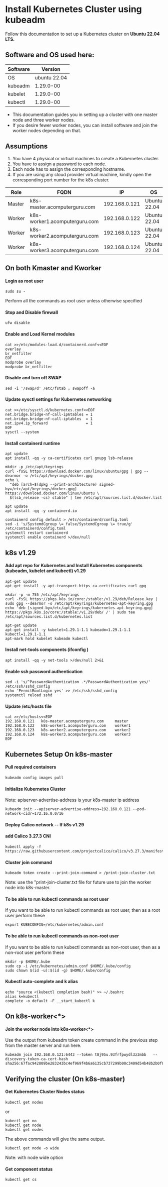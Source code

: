 # Install Kubernetes Cluster using kubeadm

Follow this documentation to set up a Kubernetes cluster on **Ubuntu 22.04 LTS.**

## Software and OS used here:


| Software | Version |
| ------ | ----------- |
| OS | ubuntu 22.04 |
| kubeadm | 1.29.0-00 |
| kubelet | 1.29.0-00 |
| kubectl | 1.29.0-00 |

- This documentation guides you in setting up a cluster with one master node and three worker nodes.
-  If you desire fewer worker nodes, you can install software and join the worker nodes depending on that.

## Assumptions


1. You have 4 physical or virtual machines to create a Kubernetes cluster.
2. You have to assign a password to each node.
3. Each node has to assign the corresponding hostname.
4. If you are using any cloud provider virtual machine, kindly open the corresponding port number for the k8s cluster.

| Role   |    FQDN                   | IP          | OS                | RAM  | CPU | 
| ------ | ------------------------  | ------------| ----------------  | -----| ----|
|Master  |k8s-master.acomputerguru.com  |192.168.0.121 | Ubuntu 22.04  |  2G  |   2 |
|Worker  |k8s-worker1.acomputerguru.com |192.168.0.122 | Ubuntu 22.04  |  1G  |   1 |
|Worker	 |k8s-worker2.acomputerguru.com |192.168.0.123 | Ubuntu 22.04  |  1G  |   1 |
|Worker	 |k8s-worker3.acomputerguru.com |192.168.0.124 | Ubuntu 22.04	 |  1G  |   1 |

## On both Kmaster and Kworker
#### Login as root user
```
sudo su -
```
Perform all the commands as root user unless otherwise specified
#### Stop and Disable firewall
```
ufw disable

```
#### Enable and Load Kernel modules
```
cat >>/etc/modules-load.d/containerd.conf<<EOF
overlay
br_netfilter
EOF
modprobe overlay
modprobe br_netfilter

```
#### Disable and turn off SWAP
```
sed -i '/swap/d' /etc/fstab ; swapoff -a
```
#### Update sysctl settings for Kubernetes networking

```
cat >>/etc/sysctl.d/kubernetes.conf<<EOF
net.bridge.bridge-nf-call-ip6tables = 1
net.bridge.bridge-nf-call-iptables  = 1
net.ipv4.ip_forward                 = 1
EOF
sysctl --system
```
#### Install containerd runtime

```
apt update
apt install -qq -y ca-certificates curl gnupg lsb-release
```
```
mkdir -p /etc/apt/keyrings
curl -fsSL https://download.docker.com/linux/ubuntu/gpg | gpg --dearmor -o /etc/apt/keyrings/docker.gpg
echo \
  "deb [arch=$(dpkg --print-architecture) signed-by=/etc/apt/keyrings/docker.gpg] https://download.docker.com/linux/ubuntu \
  $(lsb_release -cs) stable" | tee /etc/apt/sources.list.d/docker.list
```
```
apt update 
apt install -qq -y containerd.io
```
```
containerd config default > /etc/containerd/config.toml
sed -i 's/SystemdCgroup \= false/SystemdCgroup \= true/g' /etc/containerd/config.toml
systemctl restart containerd
systemctl enable containerd >/dev/null
```
## k8s v1.29
#### Add apt repo for Kubernetes and Install Kubernetes components (kubeadm, kubelet and kubectl) v1.29

```
apt-get update
apt-get install -y apt-transport-https ca-certificates curl gpg
```

```
mkdir -p -m 755 /etc/apt/keyrings
curl -fsSL https://pkgs.k8s.io/core:/stable:/v1.29/deb/Release.key | sudo gpg --dearmor -o /etc/apt/keyrings/kubernetes-apt-keyring.gpg
echo 'deb [signed-by=/etc/apt/keyrings/kubernetes-apt-keyring.gpg] https://pkgs.k8s.io/core:/stable:/v1.29/deb/ /' | sudo tee /etc/apt/sources.list.d/kubernetes.list
```
```
apt-get update
apt-get install -y kubelet=1.29.1-1.1 kubeadm=1.29.1-1.1 kubectl=1.29.1-1.1
apt-mark hold kubelet kubeadm kubectl
```

#### Install net-tools components (ifconfig )

```
apt install -qq -y net-tools >/dev/null 2>&1
```
#### Enable ssh password authentication

```
sed -i 's/^PasswordAuthentication .*/PasswordAuthentication yes/' /etc/ssh/sshd_config
echo 'PermitRootLogin yes' >> /etc/ssh/sshd_config
systemctl reload sshd
```
#### Update /etc/hosts file

```
cat >>/etc/hosts<<EOF
192.168.0.121   k8s-master.acomputerguru.com     master 
192.168.0.122   k8s-worker1.acomputerguru.com    worker1 
192.168.0.123   k8s-worker2.acomputerguru.com    worker2
192.168.0.124   k8s-worker3.acomputerguru.com    worker3 
EOF
```
## Kubernetes Setup On k8s-master

#### Pull required containers

```
kubeadm config images pull
```
#### Initialize Kubernetes Cluster
Note: apiserver-advertise-address is your k8s-master ip address

```
kubeadm init --apiserver-advertise-address=192.168.0.121 --pod-network-cidr=172.16.0.0/16 
```
#### Deploy Calico network -- If k8s v1.29
#### add Calico 3.27.3 CNI

```
kubectl apply -f  https://raw.githubusercontent.com/projectcalico/calico/v3.27.3/manifests/calico.yaml
```
#### Cluster join command

```
kubeadm token create --print-join-command > /print-join-cluster.txt
```
Note: use the "print-join-cluster.txt file for future use to join the worker node into k8s-master.

#### To be able to run kubectl commands as root user
If you want to be able to run kubectl commands as root user, then as a root user perform these
```
export KUBECONFIG=/etc/kubernetes/admin.conf
```

#### To be able to run kubectl commands as non-root user
If you want to be able to run kubectl commands as non-root user, then as a non-root user perform these
```
mkdir -p $HOME/.kube
sudo cp -i /etc/kubernetes/admin.conf $HOME/.kube/config
sudo chown $(id -u):$(id -g) $HOME/.kube/config
```
#### Kubectl auto-complete and k alias

```
echo "source <(kubectl completion bash)" >> ~/.bashrc
alias k=kubectl
complete -o default -F __start_kubectl k
```
## On k8s-worker<*>
#### Join the worker node into k8s-worker<*>
Use the output from kubeadm token create command in the previous step from the master server and run here.
```
kubeadm join 192.168.0.121:6443 --token t8j95u.93frfpwydl3z3mbb   --discovery-token-ca-cert-hash sha256:67fac942809be283243bc4ef969f4b6a6135cb737299b00c3409d54b48b2b0f8
```
## Verifying the cluster (On k8s-master)
#### Get Kubernetes Cluster Nodes status
```
kubectl get nodes
```
or
```
kubectl get no
kubectl get node
kubectl get nodes
```
The above commands will give the same output.

```
kubectl get node -o wide
```
Note: with node wide option

#### Get component status
```
kubectl get cs
```
